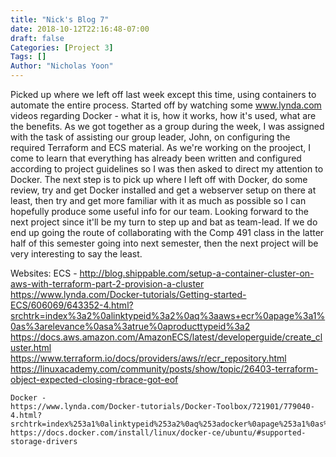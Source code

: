 ```yaml
---
title: "Nick's Blog 7"
date: 2018-10-12T22:16:48-07:00
draft: false
Categories: [Project 3]
Tags: []
Author: "Nicholas Yoon"
---
```

Picked up where we left off last week except this time, using containers to automate the entire process. Started off by watching some www.lynda.com videos regarding Docker - what it is, how it works, how it's used, what are the benefits. As we got together as a group during the week, I was assigned with the task of assisting our group leader, John, on configuring the required Terraform and ECS material. As we're working on the prooject, I come to learn that everything has already been written and configured according to project guidelines so I was then asked to direct my attention to Docker. The next step is to pick up where I left off with Docker, do some review, try and get Docker installed and get a webserver setup on there at least, then try and get more familiar with it as much as possible so I can hopefully produce some useful info for our team. Looking forward to the next project since it'll be my turn to step up and bat as team-lead. If we do end up going the route of collaborating with the Comp 491 class in the latter half of this semester going into next semester, then the next project will be very interesting to say the least. 


Websites:
	ECS - 
	http://blog.shippable.com/setup-a-container-cluster-on-aws-with-terraform-part-2-provision-a-cluster
	https://www.lynda.com/Docker-tutorials/Getting-started-ECS/606069/643352-4.html?srchtrk=index%3a2%0alinktypeid%3a2%0aq%3aaws+ecr%0apage%3a1%0as%3arelevance%0asa%3atrue%0aproducttypeid%3a2
	https://docs.aws.amazon.com/AmazonECS/latest/developerguide/create_cluster.html
	https://www.terraform.io/docs/providers/aws/r/ecr_repository.html
	https://linuxacademy.com/community/posts/show/topic/26403-terraform-object-expected-closing-rbrace-got-eof


	Docker -
	https://www.lynda.com/Docker-tutorials/Docker-Toolbox/721901/779040-4.html?srchtrk=index%253a1%0alinktypeid%253a2%0aq%253adocker%0apage%253a1%0as%253arelevance%0asa%253atrue%0aproducttypeid%253a2
	https://docs.docker.com/install/linux/docker-ce/ubuntu/#supported-storage-drivers
